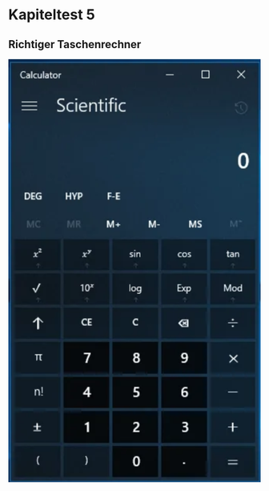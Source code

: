# Kapiteltest 5


## Richtiger Taschenrechner


![Windows Taschenrechner](./images/windowstr.png)



























